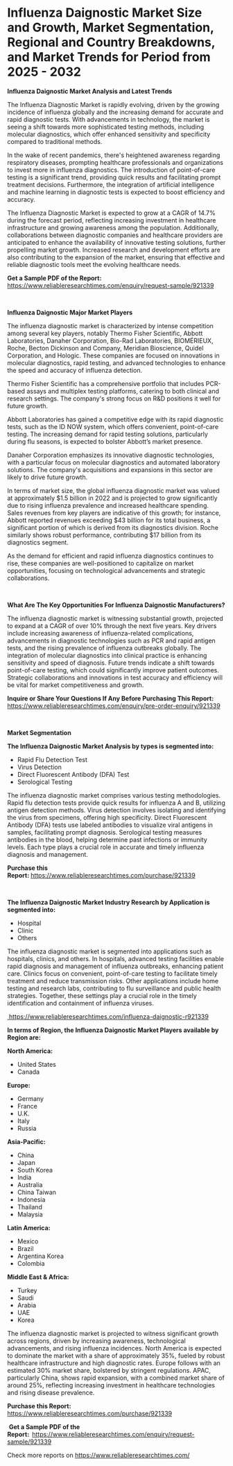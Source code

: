 <p><h1>Influenza Daignostic Market Size and Growth, Market Segmentation, Regional and Country Breakdowns, and Market Trends for Period from 2025 -  2032</h1></p><p><strong>Influenza Daignostic Market Analysis and Latest Trends</strong></p>
<p><p>The Influenza Diagnostic Market is rapidly evolving, driven by the growing incidence of influenza globally and the increasing demand for accurate and rapid diagnostic tests. With advancements in technology, the market is seeing a shift towards more sophisticated testing methods, including molecular diagnostics, which offer enhanced sensitivity and specificity compared to traditional methods. </p><p>In the wake of recent pandemics, there's heightened awareness regarding respiratory diseases, prompting healthcare professionals and organizations to invest more in influenza diagnostics. The introduction of point-of-care testing is a significant trend, providing quick results and facilitating prompt treatment decisions. Furthermore, the integration of artificial intelligence and machine learning in diagnostic tests is expected to boost efficiency and accuracy.</p><p>The Influenza Diagnostic Market is expected to grow at a CAGR of 14.7% during the forecast period, reflecting increasing investment in healthcare infrastructure and growing awareness among the population. Additionally, collaborations between diagnostic companies and healthcare providers are anticipated to enhance the availability of innovative testing solutions, further propelling market growth. Increased research and development efforts are also contributing to the expansion of the market, ensuring that effective and reliable diagnostic tools meet the evolving healthcare needs.</p></p>
<p><strong>Get a Sample PDF of the Report:&nbsp;</strong> <a href="https://www.reliableresearchtimes.com/enquiry/request-sample/921339?utm_campaign=3209&utm_medium=2&utm_source=Github&utm_content=ia&utm_term=07032025&utm_id=influenza-daignostic">https://www.reliableresearchtimes.com/enquiry/request-sample/921339</a></p>
<p>&nbsp;</p>
<p><strong>Influenza Daignostic Major Market Players</strong></p>
<p><p>The influenza diagnostic market is characterized by intense competition among several key players, notably Thermo Fisher Scientific, Abbott Laboratories, Danaher Corporation, Bio-Rad Laboratories, BIOMÉRIEUX, Roche, Becton Dickinson and Company, Meridian Bioscience, Quidel Corporation, and Hologic. These companies are focused on innovations in molecular diagnostics, rapid testing, and advanced technologies to enhance the speed and accuracy of influenza detection.</p><p>Thermo Fisher Scientific has a comprehensive portfolio that includes PCR-based assays and multiplex testing platforms, catering to both clinical and research settings. The company's strong focus on R&D positions it well for future growth.</p><p>Abbott Laboratories has gained a competitive edge with its rapid diagnostic tests, such as the ID NOW system, which offers convenient, point-of-care testing. The increasing demand for rapid testing solutions, particularly during flu seasons, is expected to bolster Abbott’s market presence.</p><p>Danaher Corporation emphasizes its innovative diagnostic technologies, with a particular focus on molecular diagnostics and automated laboratory solutions. The company's acquisitions and expansions in this sector are likely to drive future growth.</p><p>In terms of market size, the global influenza diagnostic market was valued at approximately $1.5 billion in 2022 and is projected to grow significantly due to rising influenza prevalence and increased healthcare spending. Sales revenues from key players are indicative of this growth; for instance, Abbott reported revenues exceeding $43 billion for its total business, a significant portion of which is derived from its diagnostics division. Roche similarly shows robust performance, contributing $17 billion from its diagnostics segment. </p><p>As the demand for efficient and rapid influenza diagnostics continues to rise, these companies are well-positioned to capitalize on market opportunities, focusing on technological advancements and strategic collaborations.</p></p>
<p>&nbsp;</p>
<p><strong>What Are The Key Opportunities For Influenza Daignostic Manufacturers?</strong></p>
<p><p>The influenza diagnostic market is witnessing substantial growth, projected to expand at a CAGR of over 10% through the next five years. Key drivers include increasing awareness of influenza-related complications, advancements in diagnostic technologies such as PCR and rapid antigen tests, and the rising prevalence of influenza outbreaks globally. The integration of molecular diagnostics into clinical practice is enhancing sensitivity and speed of diagnosis. Future trends indicate a shift towards point-of-care testing, which could significantly improve patient outcomes. Strategic collaborations and innovations in test accuracy and efficiency will be vital for market competitiveness and growth.</p></p>
<p><strong>Inquire or Share Your Questions If Any Before Purchasing This Report:</strong> <a href="https://www.reliableresearchtimes.com/enquiry/pre-order-enquiry/921339?utm_campaign=3209&utm_medium=2&utm_source=Github&utm_content=ia&utm_term=07032025&utm_id=influenza-daignostic">https://www.reliableresearchtimes.com/enquiry/pre-order-enquiry/921339</a></p>
<p>&nbsp;</p>
<p><strong>Market Segmentation</strong></p>
<p><strong>The Influenza Daignostic Market Analysis by types is segmented into:</strong></p>
<p><ul><li>Rapid Flu Detection Test</li><li>Virus Detection</li><li>Direct Fluorescent Antibody (DFA) Test</li><li>Serological Testing</li></ul></p>
<p><p>The influenza diagnostic market comprises various testing methodologies. Rapid flu detection tests provide quick results for influenza A and B, utilizing antigen detection methods. Virus detection involves isolating and identifying the virus from specimens, offering high specificity. Direct Fluorescent Antibody (DFA) tests use labeled antibodies to visualize viral antigens in samples, facilitating prompt diagnosis. Serological testing measures antibodies in the blood, helping determine past infections or immunity levels. Each type plays a crucial role in accurate and timely influenza diagnosis and management.</p></p>
<p><strong>Purchase this Report:&nbsp;</strong><a href="https://www.reliableresearchtimes.com/purchase/921339?utm_campaign=3209&utm_medium=2&utm_source=Github&utm_content=ia&utm_term=07032025&utm_id=influenza-daignostic">https://www.reliableresearchtimes.com/purchase/921339</a></p>
<p>&nbsp;</p>
<p><strong>The Influenza Daignostic Market Industry Research by Application is segmented into:</strong></p>
<p><ul><li>Hospital</li><li>Clinic</li><li>Others</li></ul></p>
<p><p>The influenza diagnostic market is segmented into applications such as hospitals, clinics, and others. In hospitals, advanced testing facilities enable rapid diagnosis and management of influenza outbreaks, enhancing patient care. Clinics focus on convenient, point-of-care testing to facilitate timely treatment and reduce transmission risks. Other applications include home testing and research labs, contributing to flu surveillance and public health strategies. Together, these settings play a crucial role in the timely identification and containment of influenza viruses.</p></p>
<p><a href="https://www.reliableresearchtimes.com/influenza-daignostic-r921339?utm_campaign=3209&utm_medium=2&utm_source=Github&utm_content=ia&utm_term=07032025&utm_id=influenza-daignostic">&nbsp;https://www.reliableresearchtimes.com/influenza-daignostic-r921339</a></p>
<p><strong>In terms of Region, the Influenza Daignostic Market Players available by Region are:</strong></p>
<p>
    <p> <strong> North America: </strong>
        <ul>
            <li>United States</li>
            <li>Canada</li>
        </ul>
        </p> 
    <p> <strong> Europe: </strong>
        <ul>
            <li>Germany</li>
            <li>France</li>
            <li>U.K.</li>
            <li>Italy</li>
            <li>Russia</li>
        </ul>
        </p> 
    <p> <strong> Asia-Pacific: </strong>
        <ul>
            <li>China</li>
            <li>Japan</li>
            <li>South Korea</li>
            <li>India</li>
            <li>Australia</li>
            <li>China Taiwan</li>
            <li>Indonesia</li>
            <li>Thailand</li>
            <li>Malaysia</li>
        </ul>
        </p> 
    <p> <strong> Latin America: </strong>
        <ul>
            <li>Mexico</li>
            <li>Brazil</li>
            <li>Argentina Korea</li>
            <li>Colombia</li>
        </ul>
        </p> 
    <p> <strong> Middle East & Africa: </strong>
        <ul>
            <li>Turkey</li>
            <li>Saudi</li>
            <li>Arabia</li>
            <li>UAE</li>
            <li>Korea</li>
        </ul>
    </p>
    </p>
<p><p>The influenza diagnostic market is projected to witness significant growth across regions, driven by increasing awareness, technological advancements, and rising influenza incidences. North America is expected to dominate the market with a share of approximately 35%, fueled by robust healthcare infrastructure and high diagnostic rates. Europe follows with an estimated 30% market share, bolstered by stringent regulations. APAC, particularly China, shows rapid expansion, with a combined market share of around 25%, reflecting increasing investment in healthcare technologies and rising disease prevalence.</p></p>
<p><strong>Purchase this Report: </strong><a href="https://www.reliableresearchtimes.com/purchase/921339?utm_campaign=3209&utm_medium=2&utm_source=Github&utm_content=ia&utm_term=07032025&utm_id=influenza-daignostic">https://www.reliableresearchtimes.com/purchase/921339</a></p>
<p>&nbsp;<strong>Get a Sample PDF of the Report:&nbsp;&nbsp;</strong><a href="https://www.reliableresearchtimes.com/enquiry/request-sample/921339?utm_campaign=3209&utm_medium=2&utm_source=Github&utm_content=ia&utm_term=07032025&utm_id=influenza-daignostic">https://www.reliableresearchtimes.com/enquiry/request-sample/921339</a></p>
<p><strong></strong></p>
<p>Check more reports on <a href="https://www.reliableresearchtimes.com/?utm_campaign=3209&utm_medium=2&utm_source=Github&utm_content=ia&utm_term=07032025&utm_id=influenza-daignostic">https://www.reliableresearchtimes.com/</a></p>